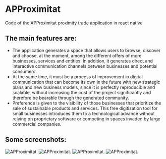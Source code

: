 # APProximitat
Code of the APProximitat proximity trade application in react native
## The main features are: 
- The application generates a space that allows users to browse, discover and choose, at the moment, among the different offers of more businesses, services and entities. In addition, it generates direct and interactive communication channels between businesses and potential consumers.
- At the same time, it must be a process of improvement in digital communication that can become its own in the future with new strategic plans and new business models, since it is perfectly reproducible and scalable, without increasing the cost of the project significantly and therefore be bearable through the generated community.
- Preference is given to the visibility of those businesses that prioritize the sale of sustainable products and services. This free digitization tool for small businesses introduces them to a technological advance without relying on proprietary software or competing in spaces invaded by large commercial companies.
  
## Some screenshots:
![APProximitat](https://approximitat.cat/imgs-github/IMG_2122.jpg.).
![APProximitat](https://approximitat.cat/imgs-github/IMG_2123.jpg.).
![APProximitat](https://approximitat.cat/imgs-github/IMG_2126.jpg.).
![APProximitat](https://approximitat.cat/imgs-github/IMG_2122.jpg.).
